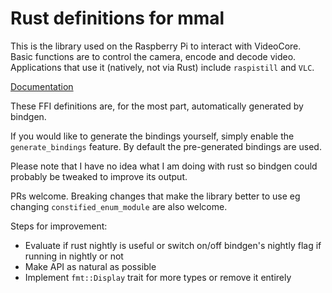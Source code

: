 # Rust definitions for mmal

This is the library used on the Raspberry Pi to interact with VideoCore. Basic
functions are to control the camera, encode and decode video. Applications that
use it (natively, not via Rust) include `raspistill` and `VLC`.

[Documentation](https://pedrosland.github.io/mmal-sys/)

These FFI definitions are, for the most part, automatically generated by
bindgen.

If you would like to generate the bindings yourself, simply enable the
`generate_bindings` feature. By default the pre-generated bindings are used.

Please note that I have no idea what I am doing with rust so bindgen could
probably be tweaked to improve its output.

PRs welcome. Breaking changes that make the library better to use eg changing
`constified_enum_module` are also welcome.

Steps for improvement:

* Evaluate if rust nightly is useful or switch on/off bindgen's nightly flag
if running in nightly or not
* Make API as natural as possible
* Implement `fmt::Display` trait for more types or remove it entirely
